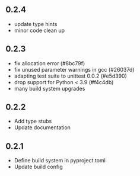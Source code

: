 ## 0.2.4
* update type hints
* minor code clean up

## 0.2.3
* fix allocation error (#8bc79f) 
* fix unused parameter warnings in gcc (#26037d)
* adapting test suite to unittest 0.0.2 (#e5d390)
* drop support for Python < 3.9 (#f4c4db)
* many build system upgrades

## 0.2.2
* Add type stubs
* Update documentation

## 0.2.1
* Define build system in pyproject.toml
* Update build config
